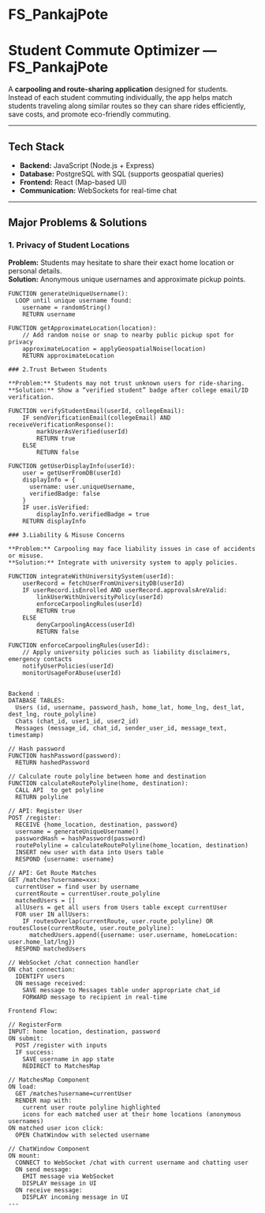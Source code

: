 # FS_PankajPote
# Student Commute Optimizer — FS_PankajPote

A **carpooling and route-sharing application** designed for students.  
Instead of each student commuting individually, the app helps match students traveling along similar routes so they can share rides efficiently, save costs, and promote eco-friendly commuting.

---

##  Tech Stack
- **Backend:** JavaScript (Node.js + Express)  
- **Database:** PostgreSQL with SQL (supports geospatial queries)  
- **Frontend:** React (Map-based UI)  
- **Communication:** WebSockets for real-time chat  

---

##  Major Problems & Solutions

### 1. Privacy of Student Locations  
**Problem:** Students may hesitate to share their exact home location or personal details.  
**Solution:** Anonymous unique usernames and approximate pickup points.  

```pseudo
FUNCTION generateUniqueUsername():
  LOOP until unique username found:
    username = randomString()
    RETURN username

FUNCTION getApproximateLocation(location):
    // Add random noise or snap to nearby public pickup spot for privacy
    approximateLocation = applyGeospatialNoise(location)
    RETURN approximateLocation

### 2.Trust Between Students

**Problem:** Students may not trust unknown users for ride-sharing.
**Solution:** Show a “verified student” badge after college email/ID verification.

FUNCTION verifyStudentEmail(userId, collegeEmail):
    IF sendVerificationEmail(collegeEmail) AND receiveVerificationResponse():
        markUserAsVerified(userId)
        RETURN true
    ELSE
        RETURN false

FUNCTION getUserDisplayInfo(userId):
    user = getUserFromDB(userId)
    displayInfo = {
      username: user.uniqueUsername,
      verifiedBadge: false
    }
    IF user.isVerified:
        displayInfo.verifiedBadge = true
    RETURN displayInfo

### 3.Liability & Misuse Concerns

**Problem:** Carpooling may face liability issues in case of accidents or misuse.
**Solution:** Integrate with university system to apply policies.

FUNCTION integrateWithUniversitySystem(userId):
    userRecord = fetchUserFromUniversityDB(userId)
    IF userRecord.isEnrolled AND userRecord.approvalsAreValid:
        linkUserWithUniversityPolicy(userId)
        enforceCarpoolingRules(userId)
        RETURN true
    ELSE
        denyCarpoolingAccess(userId)
        RETURN false

FUNCTION enforceCarpoolingRules(userId):
    // Apply university policies such as liability disclaimers, emergency contacts
    notifyUserPolicies(userId)
    monitorUsageForAbuse(userId)


Backend : 
DATABASE TABLES:
  Users (id, username, password_hash, home_lat, home_lng, dest_lat, dest_lng, route_polyline)
  Chats (chat_id, user1_id, user2_id)
  Messages (message_id, chat_id, sender_user_id, message_text, timestamp)

// Hash password
FUNCTION hashPassword(password):
  RETURN hashedPassword

// Calculate route polyline between home and destination
FUNCTION calculateRoutePolyline(home, destination):
  CALL API  to get polyline
  RETURN polyline

// API: Register User
POST /register:
  RECEIVE {home_location, destination, password}
  username = generateUniqueUsername()
  passwordHash = hashPassword(password)
  routePolyline = calculateRoutePolyline(home_location, destination)
  INSERT new user with data into Users table
  RESPOND {username: username}

// API: Get Route Matches
GET /matches?username=xxx:
  currentUser = find user by username
  currentRoute = currentUser.route_polyline
  matchedUsers = []
  allUsers = get all users from Users table except currentUser
  FOR user IN allUsers:
    IF routesOverlap(currentRoute, user.route_polyline) OR routesClose(currentRoute, user.route_polyline):
      matchedUsers.append({username: user.username, homeLocation: user.home_lat/lng})
  RESPOND matchedUsers

// WebSocket /chat connection handler
ON chat connection:
  IDENTIFY users
  ON message received:
    SAVE message to Messages table under appropriate chat_id
    FORWARD message to recipient in real-time

Frontend Flow:

// RegisterForm 
INPUT: home location, destination, password
ON submit:
  POST /register with inputs
  IF success:
    SAVE username in app state
    REDIRECT to MatchesMap

// MatchesMap Component
ON load:
  GET /matches?username=currentUser
  RENDER map with:
    current user route polyline highlighted
    icons for each matched user at their home locations (anonymous usernames)
ON matched user icon click:
  OPEN ChatWindow with selected username

// ChatWindow Component
ON mount:
  CONNECT to WebSocket /chat with current username and chatting user
  ON send message:
    EMIT message via WebSocket
    DISPLAY message in UI
  ON receive message:
    DISPLAY incoming message in UI
---